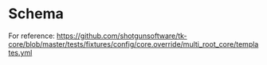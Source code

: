 # Schema

For reference:
https://github.com/shotgunsoftware/tk-core/blob/master/tests/fixtures/config/core.override/multi_root_core/templates.yml
